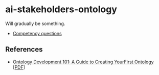 # ai-stakeholders-ontology

Will gradually be something.

- [Competency questions](competency-questions.md)
## References
- [Ontology Development 101: A Guide to Creating YourFirst Ontology](http://www.ksl.stanford.edu/people/dlm/papers/ontology-tutorial-noy-mcguinness-abstract.html) [[PDF](https://protege.stanford.edu/publications/ontology_development/ontology101.pdf)]
